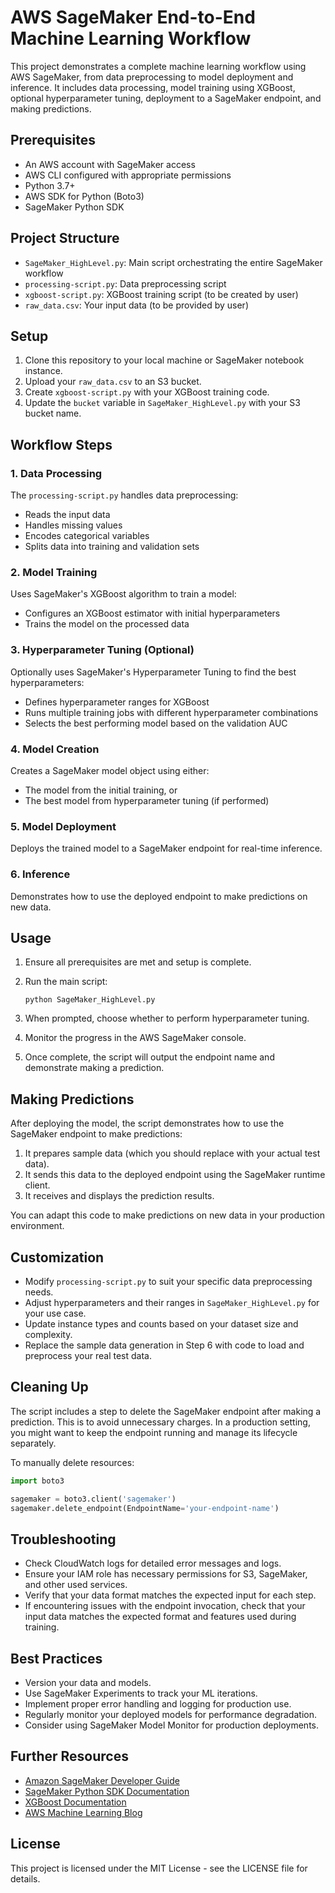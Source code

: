 # AWS SageMaker End-to-End Machine Learning Workflow

This project demonstrates a complete machine learning workflow using AWS SageMaker, from data preprocessing to model deployment and inference. It includes data processing, model training using XGBoost, optional hyperparameter tuning, deployment to a SageMaker endpoint, and making predictions.

## Prerequisites

- An AWS account with SageMaker access
- AWS CLI configured with appropriate permissions
- Python 3.7+
- AWS SDK for Python (Boto3)
- SageMaker Python SDK

## Project Structure

- `SageMaker_HighLevel.py`: Main script orchestrating the entire SageMaker workflow
- `processing-script.py`: Data preprocessing script
- `xgboost-script.py`: XGBoost training script (to be created by user)
- `raw_data.csv`: Your input data (to be provided by user)

## Setup

1. Clone this repository to your local machine or SageMaker notebook instance.
2. Upload your `raw_data.csv` to an S3 bucket.
3. Create `xgboost-script.py` with your XGBoost training code.
4. Update the `bucket` variable in `SageMaker_HighLevel.py` with your S3 bucket name.

## Workflow Steps

### 1. Data Processing

The `processing-script.py` handles data preprocessing:
- Reads the input data
- Handles missing values
- Encodes categorical variables
- Splits data into training and validation sets

### 2. Model Training

Uses SageMaker's XGBoost algorithm to train a model:
- Configures an XGBoost estimator with initial hyperparameters
- Trains the model on the processed data

### 3. Hyperparameter Tuning (Optional)

Optionally uses SageMaker's Hyperparameter Tuning to find the best hyperparameters:
- Defines hyperparameter ranges for XGBoost
- Runs multiple training jobs with different hyperparameter combinations
- Selects the best performing model based on the validation AUC

### 4. Model Creation

Creates a SageMaker model object using either:
- The model from the initial training, or
- The best model from hyperparameter tuning (if performed)

### 5. Model Deployment

Deploys the trained model to a SageMaker endpoint for real-time inference.

### 6. Inference

Demonstrates how to use the deployed endpoint to make predictions on new data.

## Usage

1. Ensure all prerequisites are met and setup is complete.
2. Run the main script:

   ```
   python SageMaker_HighLevel.py
   ```

3. When prompted, choose whether to perform hyperparameter tuning.
4. Monitor the progress in the AWS SageMaker console.
5. Once complete, the script will output the endpoint name and demonstrate making a prediction.

## Making Predictions

After deploying the model, the script demonstrates how to use the SageMaker endpoint to make predictions:

1. It prepares sample data (which you should replace with your actual test data).
2. It sends this data to the deployed endpoint using the SageMaker runtime client.
3. It receives and displays the prediction results.

You can adapt this code to make predictions on new data in your production environment.

## Customization

- Modify `processing-script.py` to suit your specific data preprocessing needs.
- Adjust hyperparameters and their ranges in `SageMaker_HighLevel.py` for your use case.
- Update instance types and counts based on your dataset size and complexity.
- Replace the sample data generation in Step 6 with code to load and preprocess your real test data.

## Cleaning Up

The script includes a step to delete the SageMaker endpoint after making a prediction. This is to avoid unnecessary charges. In a production setting, you might want to keep the endpoint running and manage its lifecycle separately.

To manually delete resources:

```python
import boto3

sagemaker = boto3.client('sagemaker')
sagemaker.delete_endpoint(EndpointName='your-endpoint-name')
```

## Troubleshooting

- Check CloudWatch logs for detailed error messages and logs.
- Ensure your IAM role has necessary permissions for S3, SageMaker, and other used services.
- Verify that your data format matches the expected input for each step.
- If encountering issues with the endpoint invocation, check that your input data matches the expected format and features used during training.

## Best Practices

- Version your data and models.
- Use SageMaker Experiments to track your ML iterations.
- Implement proper error handling and logging for production use.
- Regularly monitor your deployed models for performance degradation.
- Consider using SageMaker Model Monitor for production deployments.

## Further Resources

- [Amazon SageMaker Developer Guide](https://docs.aws.amazon.com/sagemaker/latest/dg/whatis.html)
- [SageMaker Python SDK Documentation](https://sagemaker.readthedocs.io/)
- [XGBoost Documentation](https://xgboost.readthedocs.io/)
- [AWS Machine Learning Blog](https://aws.amazon.com/blogs/machine-learning/)

## License

This project is licensed under the MIT License - see the LICENSE file for details.